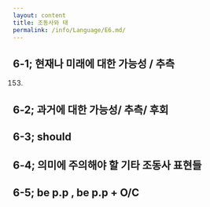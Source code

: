 ```yaml
---
layout: content
title: 조동사와 태
permalink: /info/Language/E6.md/
---
```

## 6-1; 현재나 미래에 대한 가능성 / 추측

153.

## 6-2; 과거에 대한 가능성/ 추측/ 후회


## 6-3; should



## 6-4; 의미에 주의해야 할 기타 조동사 표현들



## 6-5; be p.p , be p.p + O/C
